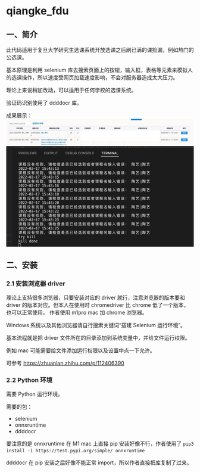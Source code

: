 # qiangke_fdu

## 一、简介

此代码适用于复旦大学研究生选课系统开放选课之后刷已满的课捡漏，例如热门的公选课。

基本原理是利用 selenium 库去搜索页面上的按钮，输入框，表格等元素来模拟人的选课操作，所以速度受网页加载速度影响，不会对服务器造成太大压力。

理论上来说稍加改动，可以适用于任何学校的选课系统。

验证码识别使用了 ddddocr 库。

成果展示：
<img src="assets/2.jpeg" >
<img src="assets/1.jpeg" >

## 二、安装

### 2.1 安装浏览器 driver

理论上支持很多浏览器，只要安装对应的 driver 就行，注意浏览器的版本要和 driver 的版本对应。但本人在使用时 chromedriver 比 chrome 低了一个版本，也可以正常使用。
作者使用 m1pro mac 加 chrome 浏览器。

Windows 系统以及其他浏览器请自行搜索关键词“搭建 Selenium 运行环境”。

基本流程就是把 driver 文件所在的目录添加到系统变量中，并给文件运行权限。

例如 mac 可能需要给文件添加运行权限以及设置中点一下允许。

可参考 https://zhuanlan.zhihu.com/p/112406390

### 2.2 Python 环境

需要 Python 运行环境。

需要的包：
- selenium
- onnxruntime
- ddddocr

要注意的是 onnxruntime 在 M1 mac 上直接 pip 安装好像不行，作者使用了 `pip3 install -i https://test.pypi.org/simple/ onnxruntime`

ddddocr 在 pip 安装之后好像不能正常 import，所以作者直接把库复制了过来。
